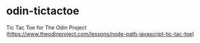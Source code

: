 # odin-tictactoe
Tic Tac Toe for The Odin Project (https://www.theodinproject.com/lessons/node-path-javascript-tic-tac-toe)
